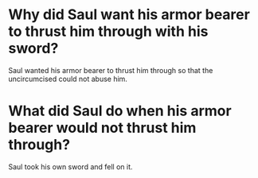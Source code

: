 # Why did Saul want his armor bearer to thrust him through with his sword?

Saul wanted his armor bearer to thrust him through so that the uncircumcised could not abuse him.

# What did Saul do when his armor bearer would not thrust him through?

Saul took his own sword and fell on it.
